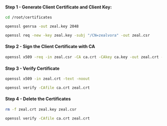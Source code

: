 #### Step 1 - Generate Client Certificate and Client Key:
```sh
cd /root/certificates
```
```sh
openssl genrsa -out zeal.key 2048

openssl req -new -key zeal.key -subj "/CN=zealvora" -out zeal.csr
```
#### Step 2 - Sign the Client Certificate with CA
```sh
openssl x509 -req -in zeal.csr -CA ca.crt -CAkey ca.key -out zeal.crt -days 1000
```
#### Step 3 - Verify Certificate
```sh
openssl x509 -in zeal.crt -text -noout

openssl verify -CAfile ca.crt zeal.crt
```

#### Step 4 - Delete the Certificates
```sh
rm -f zeal.crt zeal.key zeal.csr

openssl verify -CAfile ca.crt zeal.crt
```
